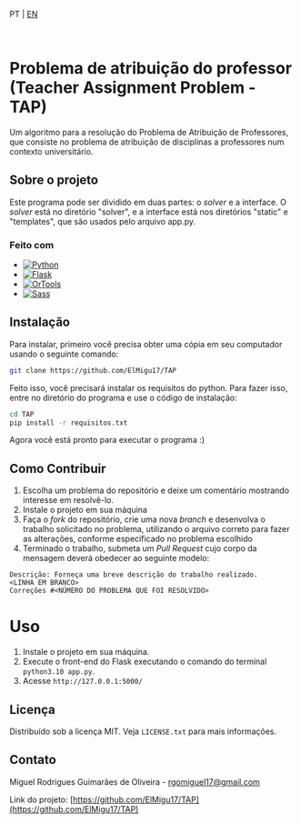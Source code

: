 <p>PT |
   <a href="https://github.com/ElMigu17/TAP/blob/main/README.md">EN</a>
</p>

<br />

# Problema de atribuição do professor <br> (Teacher Assignment Problem - TAP)
Um algoritmo para a resolução do Problema de Atribuição de Professores, que consiste no problema de atribuição de disciplinas a professores num contexto universitário.

## Sobre o projeto

Este programa pode ser dividido em duas partes: o *solver* e a interface. O *solver* está no diretório "solver", e a interface está nos diretórios "static" e "templates", que são usados pelo arquivo app.py.

### Feito com

* [![Python][Python]][Python-url]
* [![Flask][Flask]][Flask-url]
* [![OrTools][OrTools]][OrTools-url]
* [![Sass][Sass]][Sass-url]

## Instalação

Para instalar, primeiro você precisa obter uma cópia em seu computador usando o seguinte comando:
```sh
git clone https://github.com/ElMigu17/TAP
```

Feito isso, você precisará instalar os requisitos do python. Para fazer isso, entre no diretório do programa e use o código de instalação:
```sh
cd TAP
pip install -r requisitos.txt
```
Agora você está pronto para executar o programa :)
## Como Contribuir

1. Escolha um problema do repositório e deixe um comentário mostrando interesse em resolvê-lo.
2. Instale o projeto em sua máquina
3. Faça o *fork* do repositório, crie uma nova *branch* e desenvolva o trabalho solicitado no problema, utilizando o arquivo correto para fazer as alterações, conforme especificado no problema escolhido
4. Terminado o trabalho, submeta um *Pull Request* cujo corpo da mensagem deverá obedecer ao seguinte modelo:

```
Descrição: Forneça uma breve descrição do trabalho realizado.
<LINHA EM BRANCO>
Correções #<NÚMERO DO PROBLEMA QUE FOI RESOLVIDO>
```

# Uso

1. Instale o projeto em sua máquina.
2. Execute o front-end do Flask executando o comando do terminal `python3.10 app.py`.
3. Acesse `http://127.0.0.1:5000/`

## Licença

Distribuído sob a licença MIT. Veja `LICENSE.txt` para mais informações.

## Contato

Miguel Rodrigues Guimarães de Oliveira - rgomiguel17@gmail.com

Link do projeto: [https://github.com/ElMigu17/TAP](https://github.com/ElMigu17/TAP)

<!-- MARKDOWN LINKS & IMAGES -->

[React.js]: https://img.shields.io/badge/React-20232A?style=for-the-badge&logo=react&logoColor=61DAFB
[React-url]: https://reactjs.org/
[Bootstrap.com]: https://img.shields.io/badge/Bootstrap-563D7C?style=for-the-badge&logo=bootstrap&logoColor=white
[Bootstrap-url]: https://getbootstrap.com
[Express.js]: https://img.shields.io/badge/Express.js-404D59?style=for-the-badge
[Express-url]: https://expressjs.com/
[TypeScript]: https://img.shields.io/badge/TypeScript-007ACC?style=for-the-badge&logo=typescript&logoColor=white
[TypeScript-url]: https://www.typescriptlang.org/


[Python]: https://img.shields.io/badge/python-3670A0?style=for-the-badge&logo=python&logoColor=FFFFFF
[Python-url]: https://www.python.org/
[Flask]: https://img.shields.io/badge/Flask-000000?style=for-the-badge&logo=flask&logoColor=white
[Flask-url]: https://www.python.org/
[OrTools]: https://img.shields.io/badge/Google%20Or--Tools-1A73E8?style=for-the-badge
[OrTools-url]: https://developers.google.com/optimization?hl=pt-br
[Sass]: https://img.shields.io/badge/Sass-111111?style=for-the-badge&logo=sass
[Sass-url]: https://sass-lang.com/

